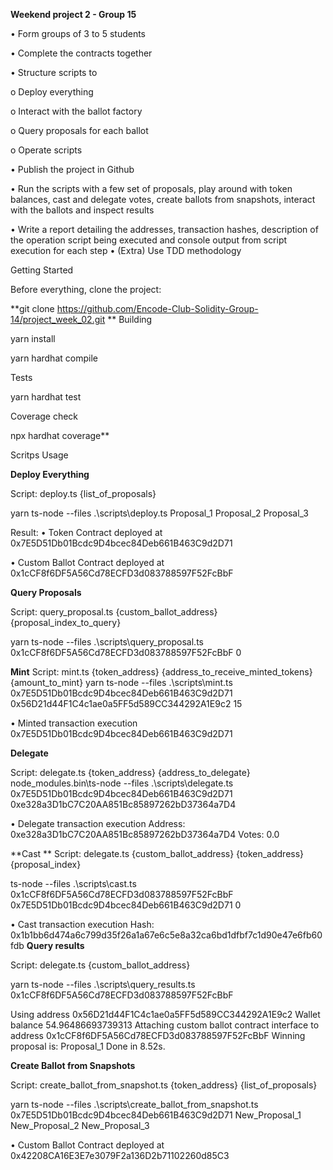 

**Weekend project 2 - Group 15**

•	Form groups of 3 to 5 students

•	Complete the contracts together

•	Structure scripts to

o	Deploy everything

o	Interact with the ballot factory

o	Query proposals for each ballot

o	Operate scripts

•	Publish the project in Github

•	Run the scripts with a few set of proposals, play around with token balances, cast and delegate votes, create ballots from snapshots, interact with the ballots and inspect results

•	Write a report detailing the addresses, transaction hashes, description of the operation script being executed and console output from script execution for each step
•	(Extra) Use TDD methodology

Getting Started

Before everything, clone the project:

**git clone https://github.com/Encode-Club-Solidity-Group-14/project_week_02.git
**
Building

yarn install

yarn hardhat compile

Tests

yarn hardhat test

Coverage check

npx hardhat coverage**

Scritps Usage

**Deploy Everything**

Script: deploy.ts {list_of_proposals}

yarn ts-node --files .\scripts\deploy.ts Proposal_1 Proposal_2 Proposal_3

 

Result:
•	Token Contract deployed at 0x7E5D51Db01Bcdc9D4bcec84Deb661B463C9d2D71

•	Custom Ballot Contract deployed at 0x1cCF8f6DF5A56Cd78ECFD3d083788597F52FcBbF

**Query Proposals**

Script: query_proposal.ts {custom_ballot_address} {proposal_index_to_query}

yarn ts-node --files .\scripts\query_proposal.ts 0x1cCF8f6DF5A56Cd78ECFD3d083788597F52FcBbF 0

 


**Mint**
Script: mint.ts {token_address} {address_to_receive_minted_tokens} {amount_to_mint}
yarn ts-node --files .\scripts\mint.ts  0x7E5D51Db01Bcdc9D4bcec84Deb661B463C9d2D71 0x56D21d44F1C4c1ae0a5FF5d589CC344292A1E9c2 15

 

•	Minted transaction execution 0x7E5D51Db01Bcdc9D4bcec84Deb661B463C9d2D71
 

**Delegate**

Script: delegate.ts {token_address} {address_to_delegate}
node_modules\.bin\ts-node --files .\scripts\delegate.ts 0x7E5D51Db01Bcdc9D4bcec84Deb661B463C9d2D71 0xe328a3D1bC7C20AA851Bc85897262bD37364a7D4
 

•	Delegate transaction execution Address: 0xe328a3D1bC7C20AA851Bc85897262bD37364a7D4 Votes: 0.0

**Cast
**
Script: delegate.ts {custom_ballot_address} {token_address} {proposal_index}

ts-node --files .\scripts\cast.ts 0x1cCF8f6DF5A56Cd78ECFD3d083788597F52FcBbF 0x7E5D51Db01Bcdc9D4bcec84Deb661B463C9d2D71  0

 
•	Cast transaction execution Hash: 0x1b1bb6d474a6c799d35f26a1a67e6c5e8a32ca6bd1dfbf7c1d90e47e6fb60fdb
**Query results**

Script: delegate.ts {custom_ballot_address}

yarn ts-node --files .\scripts\query_results.ts 0x1cCF8f6DF5A56Cd78ECFD3d083788597F52FcBbF

 

Using address 0x56D21d44F1C4c1ae0a5FF5d589CC344292A1E9c2
Wallet balance 54.96486693739313
Attaching custom ballot contract interface to address 0x1cCF8f6DF5A56Cd78ECFD3d083788597F52FcBbF
Winning proposal is: Proposal_1
Done in 8.52s.  


**Create Ballot from Snapshots**

Script: create_ballot_from_snapshot.ts {token_address} {list_of_proposals}

yarn ts-node --files .\scripts\create_ballot_from_snapshot.ts 0x7E5D51Db01Bcdc9D4bcec84Deb661B463C9d2D71  New_Proposal_1 New_Proposal_2 New_Proposal_3



 
•	Custom Ballot Contract deployed at 0x42208CA16E3E7e3079F2a136D2b71102260d85C3

